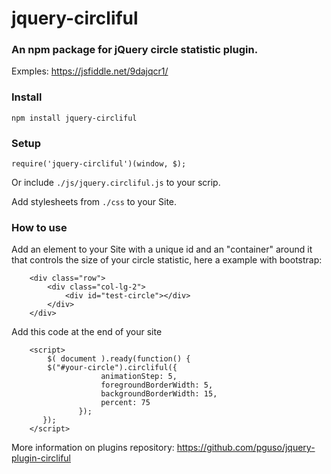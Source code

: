 # jquery-circliful
### An npm package for jQuery circle statistic plugin. 
Exmples: https://jsfiddle.net/9dajqcr1/

### Install 
```npm install jquery-circliful```

### Setup 
```require('jquery-circliful')(window, $);```

Or include ```./js/jquery.circliful.js``` to your scrip.

Add stylesheets from ```./css``` to your Site.


### How to use
Add an element to your Site with a unique id and an "container" around it that controls the size of your circle statistic, here a example with bootstrap:
```
    <div class="row">
        <div class="col-lg-2">
            <div id="test-circle"></div>
        </div>
    </div>
```

Add this code at the end of your site

```
	<script>
	    $( document ).ready(function() {
		$("#your-circle").circliful({
                    animationStep: 5,
                    foregroundBorderWidth: 5,
                    backgroundBorderWidth: 15,
                    percent: 75
               });
	   });
	</script>
```

More information on plugins repository: https://github.com/pguso/jquery-plugin-circliful
